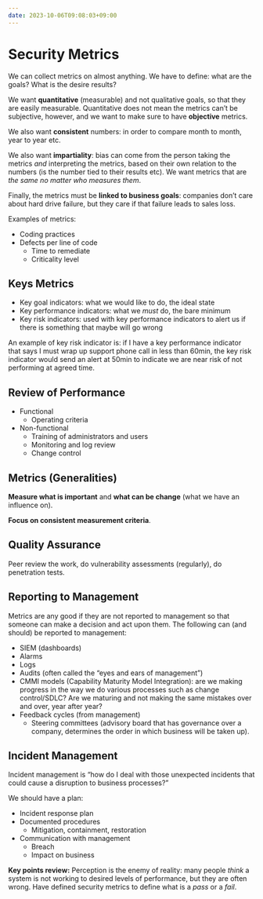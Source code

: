 ```yaml
---
date: 2023-10-06T09:08:03+09:00
---
```


# Security Metrics

We can collect metrics on almost anything. We have to define: what are the
goals? What is the desire results?

We want **quantitative** (measurable) and not qualitative goals, so that they
are easily measurable. Quantitative does not mean the metrics can’t be
subjective, however, and we want to make sure to have **objective** metrics.

We also want **consistent** numbers: in order to compare month to month, year to
year etc.

We also want **impartiality**: bias can come from the person taking the metrics
*and* interpreting the metrics, based on their own relation to the numbers (is
the number tied to their results etc). We want metrics that are *the same no
matter who measures them*.

Finally, the metrics must be **linked to business goals**: companies don’t care
about hard drive failure, but they care if that failure leads to sales loss.

Examples of metrics:

-   Coding practices
-   Defects per line of code
    -   Time to remediate
    -   Criticality level

## Keys Metrics

-   Key goal indicators: what we would like to do, the ideal state
-   Key performance indicators: what we *must* do, the bare minimum
-   Key risk indicators: used with key performance indicators to alert us if
    there is something that maybe will go wrong

An example of key risk indicator is: if I have a key performance indicator that
says I must wrap up support phone call in less than 60min, the key risk
indicator would send an alert at 50min to indicate we are near risk of not
performing at agreed time.

## Review of Performance

-   Functional
    -   Operating criteria
-   Non-functional
    -   Training of administrators and users
    -   Monitoring and log review
    -   Change control

## Metrics (Generalities)

**Measure what is important** and **what can be change** (what we have an
influence on).

**Focus on consistent measurement criteria**.

## Quality Assurance

Peer review the work, do vulnerability assessments (regularly), do penetration
tests.

## Reporting to Management

Metrics are any good if they are not reported to management so that someone can
make a decision and act upon them. The following can (and should) be reported to
management:

-   SIEM (dashboards)
-   Alarms
-   Logs
-   Audits (often called the “eyes and ears of management”)
-   CMMI models (Capability Maturity Model Integration): are we making progress
    in the way we do various processes such as change control/SDLC? Are we
    maturing and not making the same mistakes over and over, year after year?
-   Feedback cycles (from management)
    -   Steering committees (advisory board that has governance over a company,
        determines the order in which business will be taken up).

## Incident Management

Incident management is “how do I deal with those unexpected incidents that could
cause a disruption to business processes?”

We should have a plan:

-   Incident response plan
-   Documented procedures
    -   Mitigation, containment, restoration
-   Communication with management
    -   Breach
    -   Impact on business

**Key points review:** Perception is the enemy of reality: many people *think* a
system is not working to desired levels of performance, but they are often
wrong. Have defined security metrics to define what is a *pass* or a *fail*.
